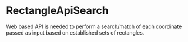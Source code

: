 # RectangleApiSearch
Web based API is needed to perform a search/match of each coordinate passed as input based on established sets of rectangles.
